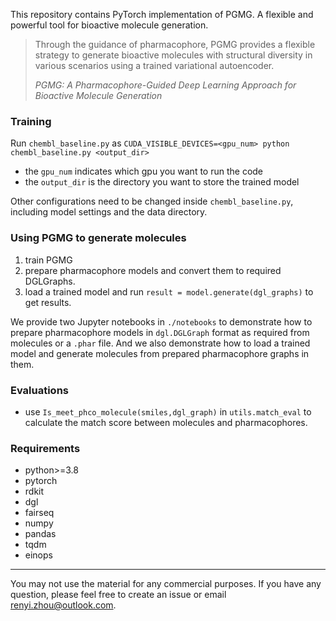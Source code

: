 
This repository contains PyTorch implementation of PGMG. A flexible and powerful tool for bioactive molecule generation.

> Through the guidance of pharmacophore, PGMG provides a flexible strategy to generate bioactive molecules 
> with structural diversity in various scenarios using a trained variational autoencoder.
> 
> *PGMG: A Pharmacophore-Guided Deep Learning Approach for Bioactive Molecule Generation*


### Training

Run `chembl_baseline.py` as `CUDA_VISIBLE_DEVICES=<gpu_num> python chembl_baseline.py <output_dir>`
- the `gpu_num` indicates which gpu you want to run the code
- the `output_dir` is the directory you want to store the trained model

Other configurations need to be changed inside `chembl_baseline.py`, including model settings and the data directory.


### Using PGMG to generate molecules

1. train PGMG
2. prepare pharmacophore models and convert them to required DGLGraphs.
3. load a trained model and run `result = model.generate(dgl_graphs)` to get results.

We provide two Jupyter notebooks in `./notebooks` to demonstrate how to prepare pharmacophore models in `dgl.DGLGraph` 
format as required from molecules or a `.phar` file. And we also demonstrate how to load a trained model and generate
molecules from prepared pharmacophore graphs in them.

### Evaluations

- use `Is_meet_phco_molecule(smiles,dgl_graph)` in `utils.match_eval` to calculate the match score between 
molecules and pharmacophores. 


### Requirements

- python>=3.8
- pytorch
- rdkit
- dgl
- fairseq
- numpy
- pandas
- tqdm
- einops

----
You may not use the material for any commercial purposes. If you have any question, please feel free to create an issue or email renyi.zhou@outlook.com.
